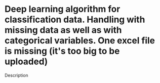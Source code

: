 # Deep learning algorithm for classification data. Handling with missing data as well as with categorical variables. One excel file is missing (it's too big to be uploaded)

Description
